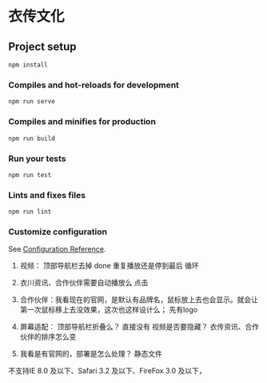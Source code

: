 # 衣传文化

## Project setup
```
npm install
```

### Compiles and hot-reloads for development
```
npm run serve
```

### Compiles and minifies for production
```
npm run build
```

### Run your tests
```
npm run test
```

### Lints and fixes files
```
npm run lint
```

### Customize configuration
See [Configuration Reference](https://cli.vuejs.org/config/).


1. 视频：
   顶部导航栏去掉    done
   重复播放还是停到最后    循环  

2. 衣川资讯、合作伙伴需要自动播放么   点击

3. 合作伙伴：我看现在的官网，是默认有品牌名，鼠标放上去也会显示。就会让第一次鼠标移上去没效果，这次也这样设计么；    先有logo

4. 屏幕适配：
   顶部导航栏折叠么？   直接没有
   视频是否要隐藏？
   衣传资讯、合作伙伴的排序怎么变   

5. 我看是有官网的，部署是怎么处理？   静态文件

不支持IE 8.0 及以下、Safari 3.2 及以下、FireFox 3.0 及以下，